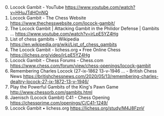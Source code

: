 0. Locock Gambit - YouTube
https://www.youtube.com/watch?v=HHuJTdHOnNQ
1. Locock Gambit - The Chess Website
https://www.thechesswebsite.com/locock-gambit/
2. The Locock Gambit | Attacking Gambit in the Philidor Defense | Gambits ...
https://www.youtube.com/watch?v=irLpE5YZ4Hg
3. List of chess gambits - Wikipedia
https://en.wikipedia.org/wiki/List_of_chess_gambits
4. The Locock Gambit - lichess.org • Free Online Chess
https://lichess.org/video/irLpE5YZ4Hg
5. Locock Gambit - Chess Forums - Chess.com
https://www.chess.com/forum/view/chess-openings/locock-gambit
6. Remembering Charles Locock (27-ix-1862 13-v-1946 ... - British Chess News
https://britishchessnews.com/2020/05/13/remembering-charles-dealtry-locock-27-ix-1872-13-v-1946/
7. Play the Powerful Gambits of the King's Pawn Game
http://www.chessorb.com/gambits.html
8. Jaenisch (Locock Gambit) C41 - Chess Opening
https://chessprime.com/openings/C/C41-1249/
9. Locock Gambit • lichess.org
https://lichess.org/study/M4J8FznV
